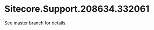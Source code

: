 # Sitecore.Support.208634.332061

See [master branch](https://github.com/sitecoresupport/Sitecore.Support.208634.332061) for details.